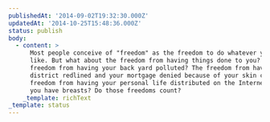 ```yaml
---
publishedAt: '2014-09-02T19:32:30.000Z'
updatedAt: '2014-10-25T15:48:36.000Z'
status: publish
body:
  - content: >
      Most people conceive of "freedom" as the freedom to do whatever you'd
      like. But what about the freedom from having things done to you? Like the
      freedom from having your back yard polluted? The freedom from having your
      district redlined and your mortgage denied because of your skin color? The
      freedom from having your personal life distributed on the Internet because
      you have breasts? Do those freedoms count?
    _template: richText
_template: status
---
```


